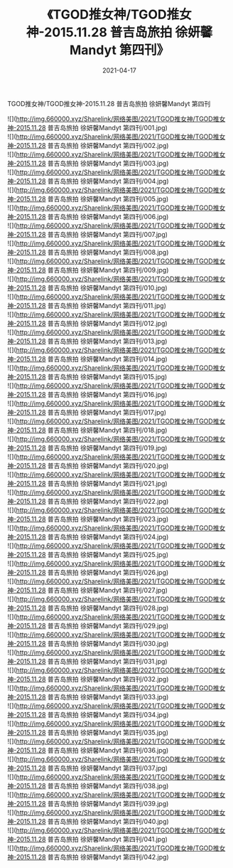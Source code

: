 ﻿---
layout: post
title:  《TGOD推女神/TGOD推女神-2015.11.28 普吉岛旅拍 徐妍馨Mandyt 第四刊》
date:   2021-04-17
img: http://img.660000.xyz/Sharelink/网络美图/2021/TGOD推女神/TGOD推女神-2015.11.28 普吉岛旅拍 徐妍馨Mandyt 第四刊/000.jpg
categories: [美女, 清纯, 唯美]
---

TGOD推女神/TGOD推女神-2015.11.28 普吉岛旅拍 徐妍馨Mandyt 第四刊

 ![](http://img.660000.xyz/Sharelink/网络美图/2021/TGOD推女神/TGOD推女神-2015.11.28 普吉岛旅拍 徐妍馨Mandyt 第四刊/001.jpg) <br>![](http://img.660000.xyz/Sharelink/网络美图/2021/TGOD推女神/TGOD推女神-2015.11.28 普吉岛旅拍 徐妍馨Mandyt 第四刊/002.jpg) <br>![](http://img.660000.xyz/Sharelink/网络美图/2021/TGOD推女神/TGOD推女神-2015.11.28 普吉岛旅拍 徐妍馨Mandyt 第四刊/003.jpg) <br>![](http://img.660000.xyz/Sharelink/网络美图/2021/TGOD推女神/TGOD推女神-2015.11.28 普吉岛旅拍 徐妍馨Mandyt 第四刊/004.jpg) <br>![](http://img.660000.xyz/Sharelink/网络美图/2021/TGOD推女神/TGOD推女神-2015.11.28 普吉岛旅拍 徐妍馨Mandyt 第四刊/005.jpg) <br>![](http://img.660000.xyz/Sharelink/网络美图/2021/TGOD推女神/TGOD推女神-2015.11.28 普吉岛旅拍 徐妍馨Mandyt 第四刊/006.jpg) <br>![](http://img.660000.xyz/Sharelink/网络美图/2021/TGOD推女神/TGOD推女神-2015.11.28 普吉岛旅拍 徐妍馨Mandyt 第四刊/007.jpg) <br>![](http://img.660000.xyz/Sharelink/网络美图/2021/TGOD推女神/TGOD推女神-2015.11.28 普吉岛旅拍 徐妍馨Mandyt 第四刊/008.jpg) <br>![](http://img.660000.xyz/Sharelink/网络美图/2021/TGOD推女神/TGOD推女神-2015.11.28 普吉岛旅拍 徐妍馨Mandyt 第四刊/009.jpg) <br>![](http://img.660000.xyz/Sharelink/网络美图/2021/TGOD推女神/TGOD推女神-2015.11.28 普吉岛旅拍 徐妍馨Mandyt 第四刊/010.jpg) <br>![](http://img.660000.xyz/Sharelink/网络美图/2021/TGOD推女神/TGOD推女神-2015.11.28 普吉岛旅拍 徐妍馨Mandyt 第四刊/011.jpg) <br>![](http://img.660000.xyz/Sharelink/网络美图/2021/TGOD推女神/TGOD推女神-2015.11.28 普吉岛旅拍 徐妍馨Mandyt 第四刊/012.jpg) <br>![](http://img.660000.xyz/Sharelink/网络美图/2021/TGOD推女神/TGOD推女神-2015.11.28 普吉岛旅拍 徐妍馨Mandyt 第四刊/013.jpg) <br>![](http://img.660000.xyz/Sharelink/网络美图/2021/TGOD推女神/TGOD推女神-2015.11.28 普吉岛旅拍 徐妍馨Mandyt 第四刊/014.jpg) <br>![](http://img.660000.xyz/Sharelink/网络美图/2021/TGOD推女神/TGOD推女神-2015.11.28 普吉岛旅拍 徐妍馨Mandyt 第四刊/015.jpg) <br>![](http://img.660000.xyz/Sharelink/网络美图/2021/TGOD推女神/TGOD推女神-2015.11.28 普吉岛旅拍 徐妍馨Mandyt 第四刊/016.jpg) <br>![](http://img.660000.xyz/Sharelink/网络美图/2021/TGOD推女神/TGOD推女神-2015.11.28 普吉岛旅拍 徐妍馨Mandyt 第四刊/017.jpg) <br>![](http://img.660000.xyz/Sharelink/网络美图/2021/TGOD推女神/TGOD推女神-2015.11.28 普吉岛旅拍 徐妍馨Mandyt 第四刊/018.jpg) <br>![](http://img.660000.xyz/Sharelink/网络美图/2021/TGOD推女神/TGOD推女神-2015.11.28 普吉岛旅拍 徐妍馨Mandyt 第四刊/019.jpg) <br>![](http://img.660000.xyz/Sharelink/网络美图/2021/TGOD推女神/TGOD推女神-2015.11.28 普吉岛旅拍 徐妍馨Mandyt 第四刊/020.jpg) <br>![](http://img.660000.xyz/Sharelink/网络美图/2021/TGOD推女神/TGOD推女神-2015.11.28 普吉岛旅拍 徐妍馨Mandyt 第四刊/021.jpg) <br>![](http://img.660000.xyz/Sharelink/网络美图/2021/TGOD推女神/TGOD推女神-2015.11.28 普吉岛旅拍 徐妍馨Mandyt 第四刊/022.jpg) <br>![](http://img.660000.xyz/Sharelink/网络美图/2021/TGOD推女神/TGOD推女神-2015.11.28 普吉岛旅拍 徐妍馨Mandyt 第四刊/023.jpg) <br>![](http://img.660000.xyz/Sharelink/网络美图/2021/TGOD推女神/TGOD推女神-2015.11.28 普吉岛旅拍 徐妍馨Mandyt 第四刊/024.jpg) <br>![](http://img.660000.xyz/Sharelink/网络美图/2021/TGOD推女神/TGOD推女神-2015.11.28 普吉岛旅拍 徐妍馨Mandyt 第四刊/025.jpg) <br>![](http://img.660000.xyz/Sharelink/网络美图/2021/TGOD推女神/TGOD推女神-2015.11.28 普吉岛旅拍 徐妍馨Mandyt 第四刊/026.jpg) <br>![](http://img.660000.xyz/Sharelink/网络美图/2021/TGOD推女神/TGOD推女神-2015.11.28 普吉岛旅拍 徐妍馨Mandyt 第四刊/027.jpg) <br>![](http://img.660000.xyz/Sharelink/网络美图/2021/TGOD推女神/TGOD推女神-2015.11.28 普吉岛旅拍 徐妍馨Mandyt 第四刊/028.jpg) <br>![](http://img.660000.xyz/Sharelink/网络美图/2021/TGOD推女神/TGOD推女神-2015.11.28 普吉岛旅拍 徐妍馨Mandyt 第四刊/029.jpg) <br>![](http://img.660000.xyz/Sharelink/网络美图/2021/TGOD推女神/TGOD推女神-2015.11.28 普吉岛旅拍 徐妍馨Mandyt 第四刊/030.jpg) <br>![](http://img.660000.xyz/Sharelink/网络美图/2021/TGOD推女神/TGOD推女神-2015.11.28 普吉岛旅拍 徐妍馨Mandyt 第四刊/031.jpg) <br>![](http://img.660000.xyz/Sharelink/网络美图/2021/TGOD推女神/TGOD推女神-2015.11.28 普吉岛旅拍 徐妍馨Mandyt 第四刊/032.jpg) <br>![](http://img.660000.xyz/Sharelink/网络美图/2021/TGOD推女神/TGOD推女神-2015.11.28 普吉岛旅拍 徐妍馨Mandyt 第四刊/033.jpg) <br>![](http://img.660000.xyz/Sharelink/网络美图/2021/TGOD推女神/TGOD推女神-2015.11.28 普吉岛旅拍 徐妍馨Mandyt 第四刊/034.jpg) <br>![](http://img.660000.xyz/Sharelink/网络美图/2021/TGOD推女神/TGOD推女神-2015.11.28 普吉岛旅拍 徐妍馨Mandyt 第四刊/035.jpg) <br>![](http://img.660000.xyz/Sharelink/网络美图/2021/TGOD推女神/TGOD推女神-2015.11.28 普吉岛旅拍 徐妍馨Mandyt 第四刊/036.jpg) <br>![](http://img.660000.xyz/Sharelink/网络美图/2021/TGOD推女神/TGOD推女神-2015.11.28 普吉岛旅拍 徐妍馨Mandyt 第四刊/037.jpg) <br>![](http://img.660000.xyz/Sharelink/网络美图/2021/TGOD推女神/TGOD推女神-2015.11.28 普吉岛旅拍 徐妍馨Mandyt 第四刊/038.jpg) <br>![](http://img.660000.xyz/Sharelink/网络美图/2021/TGOD推女神/TGOD推女神-2015.11.28 普吉岛旅拍 徐妍馨Mandyt 第四刊/039.jpg) <br>![](http://img.660000.xyz/Sharelink/网络美图/2021/TGOD推女神/TGOD推女神-2015.11.28 普吉岛旅拍 徐妍馨Mandyt 第四刊/040.jpg) <br>![](http://img.660000.xyz/Sharelink/网络美图/2021/TGOD推女神/TGOD推女神-2015.11.28 普吉岛旅拍 徐妍馨Mandyt 第四刊/041.jpg) <br>![](http://img.660000.xyz/Sharelink/网络美图/2021/TGOD推女神/TGOD推女神-2015.11.28 普吉岛旅拍 徐妍馨Mandyt 第四刊/042.jpg) <br>